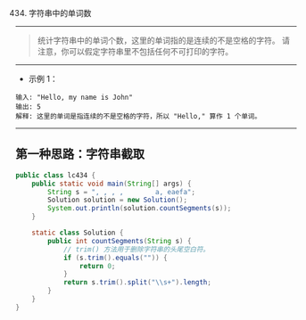434. 字符串中的单词数
------------

> 统计字符串中的单词个数，这里的单词指的是连续的不是空格的字符。
请注意，你可以假定字符串里不包括任何不可打印的字符。

----------
* 示例 1：
```
输入: "Hello, my name is John"
输出: 5
解释: 这里的单词是指连续的不是空格的字符，所以 "Hello," 算作 1 个单词。
```


------------------------------------------------------------------------
## 第一种思路：字符串截取 ##


```java
public class lc434 {
    public static void main(String[] args) {
        String s = ", , , ,        a, eaefa";
        Solution solution = new Solution();
        System.out.println(solution.countSegments(s));
    }

    static class Solution {
        public int countSegments(String s) {
            // trim() 方法用于删除字符串的头尾空白符。
            if (s.trim().equals("")) {
                return 0;
            }
            return s.trim().split("\\s+").length;
        }
    }
}
```

